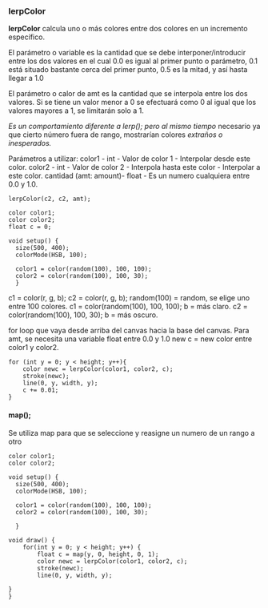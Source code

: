 ### **lerpColor**

**lerpColor** calcula uno o más colores entre dos colores en un incremento específico.

 El parámetro o variable es la cantidad que se debe interponer/introducir
 entre los dos valores en el cual 0.0 es igual al primer punto o parámetro,
 0.1 está situado bastante cerca del primer punto, 0.5 es la mitad,
 y así hasta llegar a 1.0

 El parámetro o calor de amt es la cantidad que se interpola entre
 los dos valores.
 Si se tiene un valor menor a 0 se efectuará como 0 al igual que los
 valores mayores a 1, se limitarán solo a 1.

 *Es un comportamiento diferente a lerp(); pero al mismo tiempo*
 necesario ya que cierto número fuera de rango, mostrarían colores
 *extraños o inesperados.*


 Parámetros a utilizar:
 color1 - int - Valor de color 1 - Interpolar desde este color.
 color2 - int - Valor de color 2 - Interpola hasta este color - Interpolar a este color.
 cantidad (amt: amount)- float - Es un numero cualquiera entre 0.0 y 1.0.

 `lerpColor(c2, c2, amt);`

```
color color1;
color color2;
float c = 0;

void setup() {
  size(500, 400);
  colorMode(HSB, 100);

  color1 = color(random(100), 100, 100);
  color2 = color(random(100), 100, 30);
  }
```

c1 = color(r, g, b);
c2 = color(r, g, b);
random(100) = random, se elige uno entre 100 colores.
c1 = color(random(100), 100, 100); b = más claro.
c2 = color(random(100), 100, 30);  b = más oscuro.
 

for loop que vaya desde arriba del canvas hacia la base del canvas.                                                                  Para amt, se necesita una variable float entre 0.0 y 1.0                                                                                            new c = new color entre color1 y color2.

    for (int y = 0; y < height; y++){
    	color newc = lerpColor(color1, color2, c);
    	stroke(newc);
    	line(0, y, width, y);
    	c += 0.01;
    }


#### map();

Se utiliza map para que se seleccione y reasigne un numero de un rango a otro

```
color color1;
color color2;

void setup() {
  size(500, 400);
  colorMode(HSB, 100);

  color1 = color(random(100), 100, 100);
  color2 = color(random(100), 100, 30);

  }

void draw() {
	for(int y = 0; y < height; y++) {
		float c = map(y, 0, height, 0, 1);
		color newc = lerpColor(color1, color2, c);
		stroke(newc);
		line(0, y, width, y);

}
}
```

